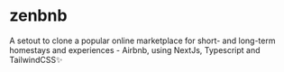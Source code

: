 # zenbnb

A setout to clone a popular online marketplace for short- and long-term homestays and experiences - Airbnb, using NextJs, Typescript and TailwindCSS✨
